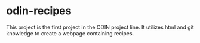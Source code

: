 # odin-recipes
This project is the first project in the ODIN project line. It utilizes html and git knowledge to create a webpage containing recipes.
